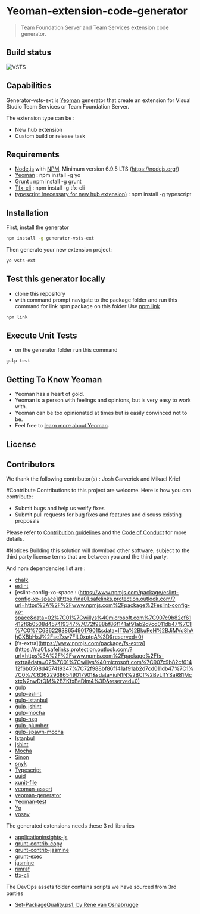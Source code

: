 # Yeoman-extension-code-generator
>  Team Foundation Server and Team Services extension code generator.

## Build status
![VSTS](https://almrangers.visualstudio.com/_apis/public/build/definitions/7f3cfb9a-d1cb-4e66-9d36-1af87b906fe9/137/badge)

## Capabilities
Generator-vsts-ext is [Yeoman](http://yeoman.io/) generator that create an extension for Visual Studio Team Services or Team Foundation Server.

The extension type can be :
- New hub extension
- Custom build or release task

## Requirements
- [Node.js](http://nodejs.org/) with [NPM](https://www.npmjs.com/), Minimum version 6.9.5 LTS (https://nodejs.org/)
- [Yeoman](http://yeoman.io/) : npm install -g yo
- [Grunt](https://www.npmjs.com/package/grunt) : npm install -g grunt
- [Tfx-cli](https://www.npmjs.com/package/tfx-cli) : npm install -g tfx-cli
- [typescript (necessary for new hub extension)](https://www.npmjs.com/package/typescript) : npm install -g typescript

## Installation
First, install the generator

```bash
npm install -g generator-vsts-ext
```

Then generate your new extension project:

```bash
yo vsts-ext
```

## Test this generator locally
- clone this repository
- with command prompt navigate to the package folder and run this command for link npm package on this folder
Use [npm link](https://docs.npmjs.com/cli/link)

```bash
npm link
```

## Execute Unit Tests
- on the generator folder run this command

```bash
gulp test
```

## Getting To Know Yeoman
 * Yeoman has a heart of gold.
 * Yeoman is a person with feelings and opinions, but is very easy to work with.
 * Yeoman can be too opinionated at times but is easily convinced not to be.
 * Feel free to [learn more about Yeoman](http://yeoman.io/).

## License

## Contributors
We thank the following contributor(s) : Josh Garverick and Mikael Krief

#Contribute
Contributions to this project are welcome. Here is how you can contribute:  

- Submit bugs and help us verify fixes  
- Submit pull requests for bug fixes and features and discuss existing proposals   

Please refer to [Contribution guidelines](.github/CONTRIBUTING.md) and the [Code of Conduct](.github/COC.md) for more details.

#Notices
Building this solution will download other software, subject to the third party license terms that are between you and the third party.

And npm dependencies list are :

- [chalk](https://www.npmjs.com/package/chalk)
- [eslint](https://www.npmjs.com/package/eslint)
- [eslint-config-xo-space :
(https://www.npmjs.com/package/eslint-config-xo-space](https://na01.safelinks.protection.outlook.com/?url=https%3A%2F%2Fwww.npmjs.com%2Fpackage%2Feslint-config-xo-space&data=02%7C01%7Cwillys%40microsoft.com%7C907c9b82cf61412f6b0508d457419347%7C72f988bf86f141af91ab2d7cd011db47%7C1%7C0%7C636229386549017901&sdata=IT0a%2BkuReH%2BJiMVd8hAhCXBbHxJ%2FseZxw7FIL0xptqA%3D&reserved=0)
- [fs-extra](https://www.npmjs.com/package/fs-extra](https://na01.safelinks.protection.outlook.com/?url=https%3A%2F%2Fwww.npmjs.com%2Fpackage%2Ffs-extra&data=02%7C01%7Cwillys%40microsoft.com%7C907c9b82cf61412f6b0508d457419347%7C72f988bf86f141af91ab2d7cd011db47%7C1%7C0%7C636229386549017901&sdata=iuN1N%2BCf%2BvLl1YSaR81McxtxN2nwDtQM%2BZKfxBeDIm4%3D&reserved=0)
- [gulp](https://www.npmjs.com/package/gulp)
- [gulp-eslint](https://www.npmjs.com/package/gulp-eslint)
- [gulp-istanbul](https://www.npmjs.com/package/gulp-istanbul)
- [gulp-jshint](https://www.npmjs.com/package/gulp-jshint)
- [gulp-mocha](https://www.npmjs.com/package/gulp-mocha)
- [gulp-nsp](https://www.npmjs.com/package/gulp-nsp)
- [gulp-plumber](https://www.npmjs.com/package/gulp-plumber)
- [gulp-spawn-mocha](https://www.npmjs.com/package/gulp-spawn-mocha)
- [Istanbul](https://www.npmjs.com/package/istanbul)
- [jshint](https://www.npmjs.com/package/jshint)
- [Mocha](https://www.npmjs.com/package/mocha)
- [Sinon](https://www.npmjs.com/package/sinon)
- [snyk](https://www.npmjs.com/package/snyk)
- [Typescript](https://www.npmjs.com/package/typescript)
- [uuid](https://www.npmjs.com/package/uuid)
- [xunit-file](https://www.npmjs.com/package/xunit-file)
- [yeoman-assert](https://www.npmjs.com/package/yeoman-assert)
- [yeoman-generator](https://www.npmjs.com/package/yeoman-generator)
- [Yeoman-test](https://www.npmjs.com/package/yeoman-test)
- [Yo](https://www.npmjs.com/package/yo)
- [yosay](https://www.npmjs.com/package/yosay)

The generated extensions needs these 3 rd libraries

- [applicationinsights-js](https://www.npmjs.com/package/applicationinsights-js)
- [grunt-contrib-copy](https://www.npmjs.com/package/grunt-contrib-copy)
- [grunt-contrib-jasmine](https://www.npmjs.com/package/grunt-contrib-jasmine)
- [grunt-exec](https://www.npmjs.com/package/grunt-exec)
- [jasmine](https://www.npmjs.com/package/jasmine)
- [rimraf](https://www.npmjs.com/package/rimraf)
- [tfx-cli](https://www.npmjs.com/package/tfx-cli)

The DevOps assets folder contains scripts we have sourced from 3rd parties

- [Set-PackageQuality.ps1, by René van Osnabrugge](https://roadtoalm.com/2017/01/16/programmatically-promote-your-package-quality-with-release-views-in-vsts/)